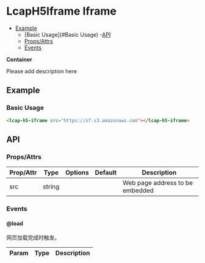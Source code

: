 <!-- The README.md is automatically generated based on api.yaml and docs/*.md for easy viewing on GitHub and NPM. If you need to modify, please view the source file -->

# LcapH5Iframe Iframe

- [Example](#example)
    - [Basic Usage](#Basic Usage)
-[API]()
    - [Props/Attrs](#propsattrs)
    - [Events](#events)

**Container**

Please add description here

## Example
### Basic Usage

``` html
<lcap-h5-iframe src="https://sf.s3.amazonaws.com"></lcap-h5-iframe>
```

## API
### Props/Attrs

| Prop/Attr | Type | Options | Default | Description |
| --------- | ---- | ------- | ------- | ----------- |
| src | string |  |  | Web page address to be embedded |

### Events

#### @load

网页加载完成时触发。

| Param | Type | Description |
| ----- | ---- | ----------- |

